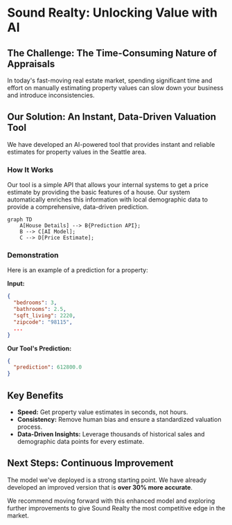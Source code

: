 # Sound Realty: Unlocking Value with AI

## The Challenge: The Time-Consuming Nature of Appraisals

In today's fast-moving real estate market, spending significant time and effort on manually estimating property values can slow down your business and introduce inconsistencies.

## Our Solution: An Instant, Data-Driven Valuation Tool

We have developed an AI-powered tool that provides instant and reliable estimates for property values in the Seattle area. 

### How It Works

Our tool is a simple API that allows your internal systems to get a price estimate by providing the basic features of a house. Our system automatically enriches this information with local demographic data to provide a comprehensive, data-driven prediction.

```mermaid
graph TD
    A[House Details] --> B{Prediction API};
    B --> C[AI Model];
    C --> D[Price Estimate];
```

### Demonstration

Here is an example of a prediction for a property:

**Input:**
```json
{
  "bedrooms": 3,
  "bathrooms": 2.5,
  "sqft_living": 2220,
  "zipcode": "98115",
  ...
}
```

**Our Tool's Prediction:**
```json
{
  "prediction": 612800.0
}
```

## Key Benefits

*   **Speed:** Get property value estimates in seconds, not hours.
*   **Consistency:** Remove human bias and ensure a standardized valuation process.
*   **Data-Driven Insights:** Leverage thousands of historical sales and demographic data points for every estimate.

## Next Steps: Continuous Improvement

The model we've deployed is a strong starting point. We have already developed an improved version that is **over 30% more accurate**.

We recommend moving forward with this enhanced model and exploring further improvements to give Sound Realty the most competitive edge in the market.